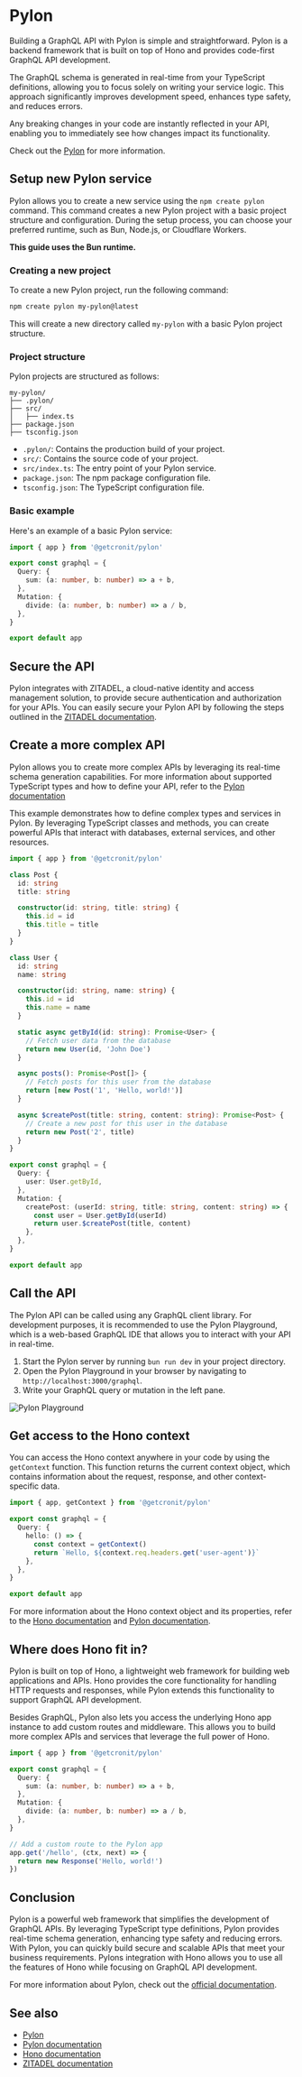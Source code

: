 # Pylon

Building a GraphQL API with Pylon is simple and straightforward. Pylon is a backend framework that is built on top of Hono and provides code-first GraphQL API development.

The GraphQL schema is generated in real-time from your TypeScript definitions, allowing you to focus solely on writing your service logic. This approach significantly improves development speed, enhances type safety, and reduces errors.

Any breaking changes in your code are instantly reflected in your API, enabling you to immediately see how changes impact its functionality.

Check out the [Pylon](https://pylon.cronit.io) for more information.

## Setup new Pylon service

Pylon allows you to create a new service using the `npm create pylon` command. This command creates a new Pylon project with a basic project structure and configuration.
During the setup process, you can choose your preferred runtime, such as Bun, Node.js, or Cloudflare Workers.

**This guide uses the Bun runtime.**

### Creating a new project

To create a new Pylon project, run the following command:

```bash
npm create pylon my-pylon@latest
```

This will create a new directory called `my-pylon` with a basic Pylon project structure.

### Project structure

Pylon projects are structured as follows:

```
my-pylon/
├── .pylon/
├── src/
│   ├── index.ts
├── package.json
├── tsconfig.json
```

- `.pylon/`: Contains the production build of your project.
- `src/`: Contains the source code of your project.
- `src/index.ts`: The entry point of your Pylon service.
- `package.json`: The npm package configuration file.
- `tsconfig.json`: The TypeScript configuration file.

### Basic example

Here's an example of a basic Pylon service:

```ts
import { app } from '@getcronit/pylon'

export const graphql = {
  Query: {
    sum: (a: number, b: number) => a + b,
  },
  Mutation: {
    divide: (a: number, b: number) => a / b,
  },
}

export default app
```

## Secure the API

Pylon integrates with ZITADEL, a cloud-native identity and access management solution, to provide secure authentication and authorization for your APIs. You can easily secure your Pylon API by following the steps outlined in the [ZITADEL documentation](https://zitadel.com/docs/examples/secure-api/pylon).

## Create a more complex API

Pylon allows you to create more complex APIs by leveraging its real-time schema generation capabilities. For more information about supported TypeScript types and how to define your API, refer to the [Pylon documentation](https://pylon.cronit.io/docs/core-concepts/type-safety-and-type-integration)

This example demonstrates how to define complex types and services in Pylon. By leveraging TypeScript classes and methods, you can create powerful APIs that interact with databases, external services, and other resources.

```ts
import { app } from '@getcronit/pylon'

class Post {
  id: string
  title: string

  constructor(id: string, title: string) {
    this.id = id
    this.title = title
  }
}

class User {
  id: string
  name: string

  constructor(id: string, name: string) {
    this.id = id
    this.name = name
  }

  static async getById(id: string): Promise<User> {
    // Fetch user data from the database
    return new User(id, 'John Doe')
  }

  async posts(): Promise<Post[]> {
    // Fetch posts for this user from the database
    return [new Post('1', 'Hello, world!')]
  }

  async $createPost(title: string, content: string): Promise<Post> {
    // Create a new post for this user in the database
    return new Post('2', title)
  }
}

export const graphql = {
  Query: {
    user: User.getById,
  },
  Mutation: {
    createPost: (userId: string, title: string, content: string) => {
      const user = User.getById(userId)
      return user.$createPost(title, content)
    },
  },
}

export default app
```

## Call the API

The Pylon API can be called using any GraphQL client library. For development purposes, it is
recommended to use the Pylon Playground, which is a web-based GraphQL IDE that allows you to interact with your API in real-time.

1. Start the Pylon server by running `bun run dev` in your project directory.
2. Open the Pylon Playground in your browser by navigating to `http://localhost:3000/graphql`.
3. Write your GraphQL query or mutation in the left pane.

![Pylon Playground](/images/pylon-example.png)

## Get access to the Hono context

You can access the Hono context anywhere in your code by using the `getContext` function. This function returns the current context object, which contains information about the request, response, and other context-specific data.

```ts
import { app, getContext } from '@getcronit/pylon'

export const graphql = {
  Query: {
    hello: () => {
      const context = getContext()
      return `Hello, ${context.req.headers.get('user-agent')}`
    },
  },
}

export default app
```

For more information about the Hono context object and its properties, refer to the [Hono documentation](https://hono.dev/docs/api/context) and [Pylon documentation](https://pylon.cronit.io/docs/core-concepts/context-management).

## Where does Hono fit in?

Pylon is built on top of Hono, a lightweight web framework for building web applications and APIs. Hono provides the core functionality for handling HTTP requests and responses, while Pylon extends this functionality to support GraphQL API development.

Besides GraphQL, Pylon also lets you access the underlying Hono app instance to add custom routes and middleware. This allows you to build more complex APIs and services that leverage the full power of Hono.

```ts
import { app } from '@getcronit/pylon'

export const graphql = {
  Query: {
    sum: (a: number, b: number) => a + b,
  },
  Mutation: {
    divide: (a: number, b: number) => a / b,
  },
}

// Add a custom route to the Pylon app
app.get('/hello', (ctx, next) => {
  return new Response('Hello, world!')
})
```

## Conclusion

Pylon is a powerful web framework that simplifies the development of GraphQL APIs. By leveraging TypeScript type definitions, Pylon provides real-time schema generation, enhancing type safety and reducing errors. With Pylon, you can quickly build secure and scalable APIs that meet your business requirements. Pylons integration with Hono allows you to use all the features of Hono while focusing on GraphQL API development.

For more information about Pylon, check out the [official documentation](https://pylon.cronit.io).

## See also

- [Pylon](https://github.com/getcronit/pylon)
- [Pylon documentation](https://pylon.cronit.io)
- [Hono documentation](https://hono.dev/docs)
- [ZITADEL documentation](https://zitadel.com/docs/examples/secure-api/pylon)
